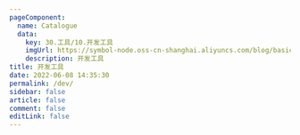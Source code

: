 ```yaml
---
pageComponent:
  name: Catalogue
  data:
    key: 30.工具/10.开发工具
    imgUrl: https://symbol-node.oss-cn-shanghai.aliyuncs.com/blog/basic/goland.png
    description: 开发工具
title: 开发工具
date: 2022-06-08 14:35:30
permalink: /dev/
sidebar: false
article: false
comment: false
editLink: false
---
```

